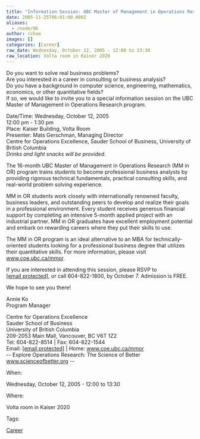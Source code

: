 ```yaml
---
title: "Information Session: UBC Master of Management in Operations Research (Wed. Oct 12 @ 12pm)"
date: 2005-11-25T06:01:00.000Z
aliases:
  - /node/96
author: rchao
images: []
categories: [Career]
raw_date: Wednesday, October 12, 2005 - 12:00 to 13:30
raw_location: Volta room in Kaiser 2020
---
```


Do you want to solve real business problems? \
Are you interested in a career in consulting or business analysis? \
Do you have a background in computer science, engineering, mathematics, economics, or other quantitative fields? \
If so, we would like to invite you to a special information session on the UBC Master of Management in Operations Research program.

Date/Time: Wednesday, October 12, 2005 \
12:00 pm - 1:30 pm \
Place: Kaiser Building, Volta Room \
Presenter: Mats Gerschman, Managing Director \
Centre for Operations Excellence, Sauder School of Business, University of British Columbia \
*Drinks and light snacks will be provided.*

The 16-month UBC Master of Management in Operations Research (MM in OR) program trains students to become professional business analysts by providing rigorous technical fundamentals, practical consulting skills, and real-world problem solving experience.

MM in OR students work closely with internationally renowned faculty, business leaders, and outstanding peers to develop and realize their goals in a professional environment. Every student receives generous financial support by completing an intensive 5-month applied project with an industrial partner. MM in OR graduates have excellent employment potential and embark on rewarding careers where they put their skills to use.

The MM in OR program is an ideal alternative to an MBA for technically-oriented students looking for a professional business degree that utilizes their quantitative skills. For more information, please visit www.coe.ubc.ca/mmor.

If you are interested in attending this session, please RSVP to [\[email protected\]](/cdn-cgi/l/email-protection), or call 604-822-1800, by October 7. Admission is FREE.

We hope to see you there!

Annie Ko \
Program Manager

Centre for Operations Excellence \
Sauder School of Business \
University of British Columbia \
209-2053 Main Mall, Vancouver, BC V6T 1Z2 \
Tel: 604-822-8514 | Fax: 604-822-1544 \
Email: [\[email protected\]](/cdn-cgi/l/email-protection) | Home: www.coe.ubc.ca/mmor \
\-- Explore Operations Research: The Science of Better www.scienceofbetter.org --

When: 

Wednesday, October 12, 2005 - 12:00 to 13:30

Where: 

Volta room in Kaiser 2020

Tags: 

[Career](/career)
